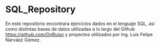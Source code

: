 # SQL_Repository
 En este repositorio encontrara ejercicios dados en el lenguaje SQL, así como distintas bases de datos utilizadas a lo largo del Github https://github.com/OnRuiso y proyectos utilizados por Ing. Luis Felipe Narváez Gómez.
